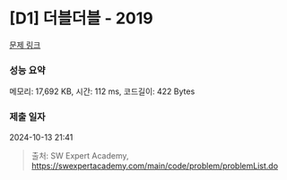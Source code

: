 # [D1] 더블더블 - 2019 

[문제 링크](https://swexpertacademy.com/main/code/problem/problemDetail.do?contestProbId=AV5QDEX6AqwDFAUq) 

### 성능 요약

메모리: 17,692 KB, 시간: 112 ms, 코드길이: 422 Bytes

### 제출 일자

2024-10-13 21:41



> 출처: SW Expert Academy, https://swexpertacademy.com/main/code/problem/problemList.do